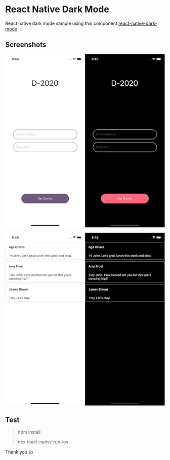 # React Native Dark Mode

React native dark mode sample using this component
[react-native-dark-mode](https://www.npmjs.com/package/react-native-dark-mode)

## Screenshots
![SignIn Page](/screenshots/sign.png)

![Home Page](/screenshots/home.png)


## Test
>npm install

>npx react-native run-ios


Thank you :+1:
